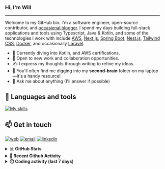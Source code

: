 ### Hi, I'm Will

---

Welcome to my GitHub bio. I'm a software engineer, open-source contributor, and [occasional blogger][blog]. I spend my days building full-stack applications and tools using Typescript, Java & Kotlin, and some of the technologies I work with include [AWS](https://aws.amazon.com/fr/), [Next.js](https://nextjs.org/), [Spring Boot](https://spring.io/projects/spring-boot), [Nest.js](https://nestjs.com/), [Tailwind CSS](https://github.com/tailwindlabs/tailwindcss), [Docker](https://www.docker.com/), and occasionally [Laravel](https://laravel.com/).

- 🔭 Currently diving into Kotlin, and AWS certifications.
- 👯 Open to new work and collaboration opportunities.
- ✍️ I express my thoughts through writing to refine my ideas.
- 🧠 You'll often find me digging into my **second-brain** folder on my laptop—it's a handy resource!
- 💬 Ask me about anything (I'll answer if possible)

## 🎨 Languages and tools

[![My skills](https://skillicons.dev/icons?i=typescript,js,nodejs,nest,java,kotlin,spring,python,fastapi,django,aws,docker,vscode,idea,tailwind&perline=15)](https://wilfriedago.dev/about#skills)

## 📫 Get in touch
[![web](https://img.shields.io/badge/WEBSITE-12100E?logo=google-earth&color=282A36)][website]
[![email](https://img.shields.io/badge/MAIL-12100E?logo=mailgun&color=282A36)][mail]
[![linkedin](https://img.shields.io/badge/LINKEDIN-12100E?logo=linkedin&color=282A36)][linkedin]


<details>
  <summary><b>📊 GitHub Stats</b></summary>
	<br/>
	<p align="left">
		<img width="49.5%" src="https://github-readme-stats.vercel.app/api?username=wilfriedago&show_icons=true&count_private=true&title_color=10b981&icon_color=10b981&theme=react&hide_border=true" />
		<img width="49.5%" src="https://streak-stats.demolab.com/?user=wilfriedago&hide_border=true&theme=react&ring=10b981&fire=fff&currStreakNum=fff&sideLabels=10b981&currStreakLabel=10b981&sideNums=fff" />
	</p>
</details>

<details>
  <summary><b>📅 Recent Github Activity</b></summary>
	<br>

<!--RECENT_ACTIVITY:last_update-->
Last Updated: Thursday, October 9th, 2025, 4:19:16 AM
<!--RECENT_ACTIVITY:last_update_end-->

<!--RECENT_ACTIVITY:start-->
1. 🔱 Forked [wilfriedago/fineract-apps](https://github.com/wilfriedago/fineract-apps) from [ADORSYS-GIS/fineract-apps](https://github.com/ADORSYS-GIS/fineract-apps)<br>
2. ⭐ Starred [reshaped-ui/reshaped](https://github.com/reshaped-ui/reshaped)<br>
3. ⭐ Starred [github/copilot-cli](https://github.com/github/copilot-cli)<br>
4. ⬆️ Pushed 1 commit(s) to [wilfriedago/dotfiles](https://github.com/wilfriedago/dotfiles)<br>
5. ⬆️ Pushed 3 commit(s) to [wilfriedago/dotfiles](https://github.com/wilfriedago/dotfiles)<br>
<!--RECENT_ACTIVITY:end-->
</details>

<details>
  <summary><b>🕐 Coding activity (last 7 days)</b></summary>
	<br>

<!--START_SECTION:waka-->

```python
Total Time: 28 hrs 46 mins

TypeScript        4 hrs 7 mins    ███▓░░░░░░░░░░░░░░░░░░░░░   14.08 %
Fluent            3 hrs 19 mins   ███░░░░░░░░░░░░░░░░░░░░░░   11.36 %
CSS               1 hr 56 mins    █▓░░░░░░░░░░░░░░░░░░░░░░░   06.65 %
Java              1 hr 49 mins    █▓░░░░░░░░░░░░░░░░░░░░░░░   06.24 %
Python            1 hr 38 mins    █▒░░░░░░░░░░░░░░░░░░░░░░░   05.62 %
Bash              1 hr 19 mins    █░░░░░░░░░░░░░░░░░░░░░░░░   04.55 %
Java Properties   1 hr 10 mins    █░░░░░░░░░░░░░░░░░░░░░░░░   04.03 %
```

<!--END_SECTION:waka-->
</details>

[website]: https://wilfriedago.me
[linkedin]: https://linkedin.com/in/wilfriedago
[blog]: https://wilfriedago.me/blog
[mail]: mailto:hello@wilfriedago.me
